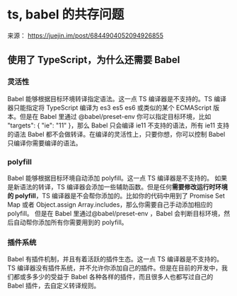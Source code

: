 # ts, babel 的共存问题
来源： https://juejin.im/post/6844904052094926855
## 使用了 TypeScript，为什么还需要 Babel
### 灵活性
Babel 能够根据目标环境转译指定语法。这一点 TS 编译器是不支持的。TS 编译器只能指定将 TypeScript 编译为 es3 es5 es6 或类似的某个 ECMAScript 版本。但是在 Babel 里通过 @babel/preset-env 你可以指定目标环境，比如 "targets": { "ie": "11" }，那么 Babel 只会编译 ie11 不支持的语法，所有 ie11 支持的语法 Babel 都不会做转译。在编译的灵活性上，只要你想，你可以控制 Babel 只编译你需要编译的语法。
### polyfill
Babel 能够根据目标环境自动添加 polyfill。这一点 TS 编译器是不支持的。
如果是新语法的转译，TS 编译器会添加一些辅助函数。但是任何**需要修改运行时环境的 polyfill**，TS 编译器是不会帮你添加的。比如你的代码中用到了 Promise Set Map 或者 Object.assign Array.includes，那么你需要自己手动添加相应的 polyfill。
但是在 Babel 里通过@babel/preset-env ，Babel 会判断目标环境，然后自动帮你添加所有你需要用到的 polyfill。
### 插件系统
Babel 有插件机制，并且有着活跃的插件生态。这一点 TS 编译器是不支持的。TS 编译器没有插件系统，并不允许你添加自己的插件。但是在目前的开发中，我们都或多多少的受益于 Babel 各种各样的插件，而且很多人也都写过自己的 Babel 插件，去自定义转译规则。

